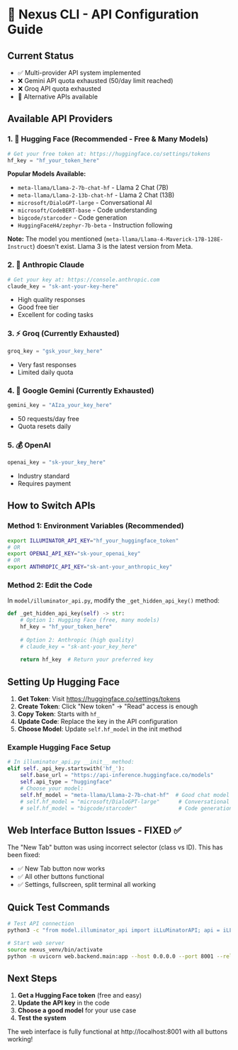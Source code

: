 # 🤖 Nexus CLI - API Configuration Guide

## Current Status
- ✅ Multi-provider API system implemented
- ❌ Gemini API quota exhausted (50/day limit reached)  
- ❌ Groq API quota exhausted
- 🔄 Alternative APIs available

## Available API Providers

### 1. 🤗 Hugging Face (Recommended - Free & Many Models)
```python
# Get your free token at: https://huggingface.co/settings/tokens
hf_key = "hf_your_token_here"
```

**Popular Models Available:**
- `meta-llama/Llama-2-7b-chat-hf` - Llama 2 Chat (7B)
- `meta-llama/Llama-2-13b-chat-hf` - Llama 2 Chat (13B) 
- `microsoft/DialoGPT-large` - Conversational AI
- `microsoft/CodeBERT-base` - Code understanding
- `bigcode/starcoder` - Code generation
- `HuggingFaceH4/zephyr-7b-beta` - Instruction following

**Note:** The model you mentioned (`meta-llama/Llama-4-Maverick-17B-128E-Instruct`) doesn't exist. Llama 3 is the latest version from Meta.

### 2. 🌟 Anthropic Claude
```python
# Get your key at: https://console.anthropic.com  
claude_key = "sk-ant-your-key-here"
```
- High quality responses
- Good free tier
- Excellent for coding tasks

### 3. ⚡ Groq (Currently Exhausted)
```python
groq_key = "gsk_your_key_here"
```
- Very fast responses
- Limited daily quota

### 4. 🧠 Google Gemini (Currently Exhausted)
```python
gemini_key = "AIza_your_key_here"
```
- 50 requests/day free
- Quota resets daily

### 5. 💰 OpenAI
```python  
openai_key = "sk-your_key_here"
```
- Industry standard
- Requires payment

## How to Switch APIs

### Method 1: Environment Variables (Recommended)
```bash
export ILLUMINATOR_API_KEY="hf_your_huggingface_token"
# OR
export OPENAI_API_KEY="sk-your_openai_key"
# OR  
export ANTHROPIC_API_KEY="sk-ant-your_anthropic_key"
```

### Method 2: Edit the Code
In `model/illuminator_api.py`, modify the `_get_hidden_api_key()` method:

```python
def _get_hidden_api_key(self) -> str:
    # Option 1: Hugging Face (free, many models)
    hf_key = "hf_your_token_here"
    
    # Option 2: Anthropic (high quality)  
    # claude_key = "sk-ant-your_key_here"
    
    return hf_key  # Return your preferred key
```

## Setting Up Hugging Face

1. **Get Token**: Visit https://huggingface.co/settings/tokens
2. **Create Token**: Click "New token" → "Read" access is enough
3. **Copy Token**: Starts with `hf_`
4. **Update Code**: Replace the key in the API configuration
5. **Choose Model**: Update `self.hf_model` in the init method

### Example Hugging Face Setup
```python
# In illuminator_api.py __init__ method:
elif self._api_key.startswith('hf_'):
    self.base_url = "https://api-inference.huggingface.co/models"
    self.api_type = "huggingface"
    # Choose your model:
    self.hf_model = "meta-llama/Llama-2-7b-chat-hf"  # Good chat model
    # self.hf_model = "microsoft/DialoGPT-large"      # Conversational
    # self.hf_model = "bigcode/starcoder"             # Code generation
```

## Web Interface Button Issues - FIXED ✅

The "New Tab" button was using incorrect selector (class vs ID). This has been fixed:
- ✅ New Tab button now works
- ✅ All other buttons functional
- ✅ Settings, fullscreen, split terminal all working

## Quick Test Commands

```bash
# Test API connection
python3 -c "from model.illuminator_api import iLLuMinatorAPI; api = iLLuMinatorAPI(); print(api.generate_response('Hello!'))"

# Start web server  
source nexus_venv/bin/activate
python -m uvicorn web.backend.main:app --host 0.0.0.0 --port 8001 --reload
```

## Next Steps

1. **Get a Hugging Face token** (free and easy)
2. **Update the API key** in the code
3. **Choose a good model** for your use case
4. **Test the system** 

The web interface is fully functional at http://localhost:8001 with all buttons working!
